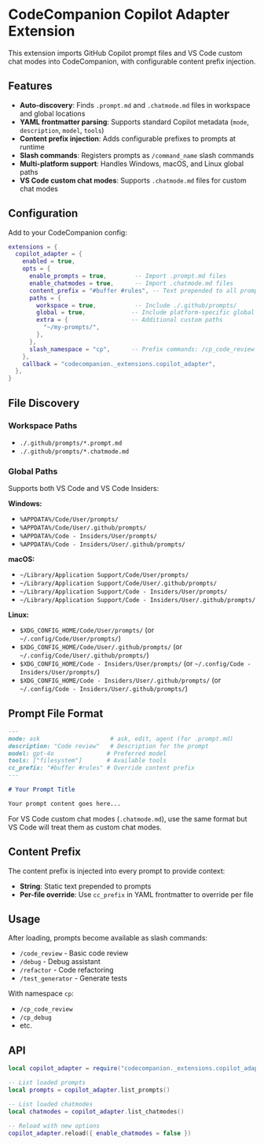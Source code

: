 # CodeCompanion Copilot Adapter Extension

This extension imports GitHub Copilot prompt files and VS Code custom chat modes into CodeCompanion, with configurable content prefix injection.

## Features

- **Auto-discovery**: Finds `.prompt.md` and `.chatmode.md` files in workspace and global locations
- **YAML frontmatter parsing**: Supports standard Copilot metadata (`mode`, `description`, `model`, `tools`)
- **Content prefix injection**: Adds configurable prefixes to prompts at runtime
- **Slash commands**: Registers prompts as `/command_name` slash commands
- **Multi-platform support**: Handles Windows, macOS, and Linux global paths
- **VS Code custom chat modes**: Supports `.chatmode.md` files for custom chat modes

## Configuration

Add to your CodeCompanion config:

```lua
extensions = {
  copilot_adapter = {
    enabled = true,
    opts = {
      enable_prompts = true,        -- Import .prompt.md files
      enable_chatmodes = true,      -- Import .chatmode.md files
      content_prefix = "#buffer #rules", -- Text prepended to all prompts
      paths = {
        workspace = true,           -- Include ./.github/prompts/
        global = true,             -- Include platform-specific global paths
        extra = {                  -- Additional custom paths
          "~/my-prompts/",
        },
      },
      slash_namespace = "cp",      -- Prefix commands: /cp_code_review
    },
    callback = "codecompanion._extensions.copilot_adapter",
  },
}
```

## File Discovery

### Workspace Paths
- `./.github/prompts/*.prompt.md`
- `./.github/prompts/*.chatmode.md`

### Global Paths

Supports both VS Code and VS Code Insiders:

**Windows:**
- `%APPDATA%/Code/User/prompts/`
- `%APPDATA%/Code/User/.github/prompts/`
- `%APPDATA%/Code - Insiders/User/prompts/`
- `%APPDATA%/Code - Insiders/User/.github/prompts/`

**macOS:**
- `~/Library/Application Support/Code/User/prompts/`
- `~/Library/Application Support/Code/User/.github/prompts/`
- `~/Library/Application Support/Code - Insiders/User/prompts/`
- `~/Library/Application Support/Code - Insiders/User/.github/prompts/`

**Linux:**
- `$XDG_CONFIG_HOME/Code/User/prompts/` (or `~/.config/Code/User/prompts/`)
- `$XDG_CONFIG_HOME/Code/User/.github/prompts/` (or `~/.config/Code/User/.github/prompts/`)
- `$XDG_CONFIG_HOME/Code - Insiders/User/prompts/` (or `~/.config/Code - Insiders/User/prompts/`)
- `$XDG_CONFIG_HOME/Code - Insiders/User/.github/prompts/` (or `~/.config/Code - Insiders/User/.github/prompts/`)

## Prompt File Format

```markdown
---
mode: ask                    # ask, edit, agent (for .prompt.md)
description: "Code review"   # Description for the prompt
model: gpt-4o               # Preferred model
tools: ["filesystem"]       # Available tools
cc_prefix: "#buffer #rules" # Override content prefix
---

# Your Prompt Title

Your prompt content goes here...
```

For VS Code custom chat modes (`.chatmode.md`), use the same format but VS Code will treat them as custom chat modes.

## Content Prefix

The content prefix is injected into every prompt to provide context:

- **String**: Static text prepended to prompts
- **Per-file override**: Use `cc_prefix` in YAML frontmatter to override per file

## Usage

After loading, prompts become available as slash commands:

- `/code_review` - Basic code review
- `/debug` - Debug assistant  
- `/refactor` - Code refactoring
- `/test_generator` - Generate tests

With namespace `cp`:
- `/cp_code_review`
- `/cp_debug`
- etc.

## API

```lua
local copilot_adapter = require("codecompanion._extensions.copilot_adapter")

-- List loaded prompts
local prompts = copilot_adapter.list_prompts()

-- List loaded chatmodes
local chatmodes = copilot_adapter.list_chatmodes()

-- Reload with new options
copilot_adapter.reload({ enable_chatmodes = false })
```